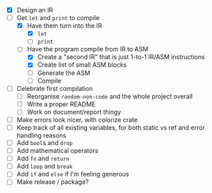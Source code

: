 - [x] Design an IR
- [ ] Get `let` and `print` to compile
  - [x] Have them turn into the IR
    - [x] `let`
    - [ ] `print`
  - [ ] Have the program compile from IR to ASM
    - [x] Create a "second IR" that is just 1-to-1 IR/ASM instructions
    - [x] Create list of small ASM blocks
    - [ ] Generate the ASM
    - [ ] Compile
- [ ] Celebrate first compilation
  - [ ] Reorganise `random-non-code` and the whole project overall
  - [ ] Write a proper README
  - [ ] Work on document/report thingy
- [ ] Make errors look nicer, with colorize crate
- [ ] Keep track of all existing variables, for both static vs ref and error handling reasons
- [ ] Add `bool`s and `drop`
- [ ] Add mathematical operators
- [ ] Add `fn` and `return`
- [ ] Add `loop` and `break`
- [ ] Add `if` and `else` if I'm feeling generous
- [ ] Make release / package?